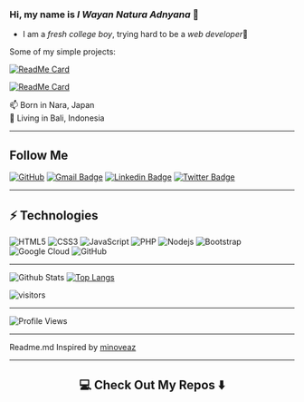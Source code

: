 <!-- <h1>Hi, my name is <i>Natura Adnyana</i></h1>
<p>I am a <i>fresh college boy</i>, trying hard to be a <i>web developer</i>💪</p>
<hr>
<h2>Project that i am proud of :🙌</h2>
<ul>
  <li><a href="https://github.com/Natkunn/PembayaranSPP">Pembayaran SPP</li>
  <li><a href="https://seputar-bola-id.web.app">Seputar Bola - English Football League Live Table</li>
  <li><a href="https://natkunn.wordpress.com">Natkun Wordpress Blog's</li>
  <li><a href="https://natkun-myfood.netlify.app">My Food - Food Recipe Finder</li>
</ul>
-->

### Hi, my name is <i>I Wayan Natura Adnyana</i> 👋

- I am a <i>fresh college boy</i>, trying hard to be a <i>web developer</i>💪

Some of my simple projects:

[![ReadMe Card](https://github-readme-stats.vercel.app/api/pin/?username=NaturaAdnyana&repo=Selfmade-Likntree)](https://github.com/NaturaAdnyana/Selfmade-Likntree)

[![ReadMe Card](https://github-readme-stats.vercel.app/api/pin/?username=NaturaAdnyana&repo=MYFOOD-PencariResepMasakan)](https://github.com/NaturaAdnyana/MYFOOD-PencariResepMasakan)

<p> 
📫  Born in Nara, Japan <img src="https://image.flaticon.com/icons/svg/197/197604.svg" width="13"/>
<br>
📌  Living in Bali, Indonesia <img src="https://image.flaticon.com/icons/svg/197/197559.svg" width="13"/>
</p>

<hr>

## Follow Me


[![GitHub](https://img.shields.io/badge/-GitHub-181717?style=flat-square&logo=github&logoColor=white&link=https://github.com/minoveaz)](https://github.com/NaturaAdnyana/)
[![Gmail Badge](https://img.shields.io/badge/-natura538@gmail.com-c14438?style=flat-square&logo=Gmail&logoColor=white&link=mailto:natura538@gmail.com)](mailto:natura538@gmail.com)
[![Linkedin Badge](https://img.shields.io/badge/-Natura-blue?style=flat-square&logo=Linkedin&logoColor=white&link=https://https://www.linkedin.com/in/natura-adn/)](https://www.linkedin.com/in/natura-adn/)
[![Twitter Badge](https://img.shields.io/badge/-@Natkun_-00acee?style=flat&logo=Twitter&logoColor=white)](https://twitter.com/intent/follow?screen_name=Natkun_ "Follow on Twitter")

<hr>

## ⚡ Technologies


![HTML5](https://img.shields.io/badge/-HTML5-E34F26?style=flat-square&logo=html5&logoColor=white)
![CSS3](https://img.shields.io/badge/-CSS3-1572B6?style=flat-square&logo=css3)
![JavaScript](https://img.shields.io/badge/-JavaScript-black?style=flat-square&logo=javascript)
![PHP](https://img.shields.io/badge/-PHP-black?style=flat-square&logo=php)
![Nodejs](https://img.shields.io/badge/-Nodejs-black?style=flat-square&logo=Node.js)
![Bootstrap](https://img.shields.io/badge/-Bootstrap-563D7C?style=flat-square&logo=bootstrap)
![Google Cloud](https://img.shields.io/badge/Google%20Cloud-black?style=flat-square&logo=google-cloud)
![GitHub](https://img.shields.io/badge/-GitHub-181717?style=flat-square&logo=github)

<hr>

![Github Stats](https://github-readme-stats.vercel.app/api?username=NaturaAdnyana&count_private=true&show_icons=true)
[![Top Langs](https://github-readme-stats.vercel.app/api/top-langs/?username=NaturaAdnyana&layout=compact)](https://github.com/anuraghazra/github-readme-stats)

![visitors](https://visitor-badge.glitch.me/badge?page_id=Natkunn)

<hr>

<!--START_SECTION:waka-->
![Profile Views](http://img.shields.io/badge/Profile%20Views-160-blue)

<!--
**🐱 My Github Data** 

> 🏆 3 Contributions in the Year 2021
 > 
> 📦 0 Bytes Used in Github's Storage 
 > 
> 🚫 Not Opted to Hire
 > 
> 📜 19 Public Repositories 
 > 
> 🔑 0 Private Repositories  
 > 
**I'm a Night 🦉** 

```text
🌞 Morning    8 commits      █░░░░░░░░░░░░░░░░░░░░░░░░   5.76% 
🌆 Daytime    22 commits     ████░░░░░░░░░░░░░░░░░░░░░   15.83% 
🌃 Evening    103 commits    ██████████████████░░░░░░░   74.1% 
🌙 Night      6 commits      █░░░░░░░░░░░░░░░░░░░░░░░░   4.32%

```
📅 **I'm Most Productive on Tuesday** 

```text
Monday       25 commits     ████░░░░░░░░░░░░░░░░░░░░░   17.99% 
Tuesday      27 commits     ████░░░░░░░░░░░░░░░░░░░░░   19.42% 
Wednesday    18 commits     ███░░░░░░░░░░░░░░░░░░░░░░   12.95% 
Thursday     25 commits     ████░░░░░░░░░░░░░░░░░░░░░   17.99% 
Friday       24 commits     ████░░░░░░░░░░░░░░░░░░░░░   17.27% 
Saturday     10 commits     █░░░░░░░░░░░░░░░░░░░░░░░░   7.19% 
Sunday       10 commits     █░░░░░░░░░░░░░░░░░░░░░░░░   7.19%

```


📊 **This Week I Spent My Time On** 

```text
⌚︎ Time Zone: Europe/Madrid

💬 Programming Languages: 
No Activity Tracked This Week

🔥 Editors: 
No Activity Tracked This Week

🐱‍💻 Projects: 
No Activity Tracked This Week

💻 Operating System: 
No Activity Tracked This Week

```

**I Mostly Code in TypeScript** 

```text
TypeScript               6 repos             ██████████░░░░░░░░░░░░░░░   42.86% 
HTML                     3 repos             █████░░░░░░░░░░░░░░░░░░░░   21.43% 
JavaScript               3 repos             █████░░░░░░░░░░░░░░░░░░░░   21.43% 
CSS                      1 repo              █░░░░░░░░░░░░░░░░░░░░░░░░   7.14% 
Python                   1 repo              █░░░░░░░░░░░░░░░░░░░░░░░░   7.14%

```

**Timeline**

![Chart not found](https://raw.githubusercontent.com/minoveaz/minoveaz/master/charts/bar_graph.png) 

<!--END_SECTION:waka-->

<hr>
  Readme.md Inspired by <a href="github.com/minoveaz">minoveaz</a>
<hr>

<h2  align="center">💻 Check Out My Repos ⬇️ </h2>

<!--
**minoveaz/minoveaz** is a ✨ _special_ ✨ repository because its `README.md` (this file) appears on your GitHub profile.

Here are some ideas to get you started:

- 🔭 I’m currently working on ...

- 👯 I’m looking to collaborate on ...
- 🤔 I’m looking for help with ...
- 💬 Ask me about ...
- 📫 How to reach me: ...
- 😄 Pronouns: ...
- ⚡ Fun fact: ...
-->

